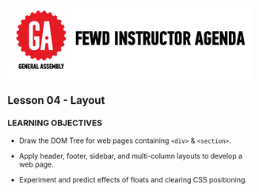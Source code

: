 ![GeneralAssemb.ly](../../img/icons/instr_agenda.png)


## Lesson 04 - Layout


### LEARNING OBJECTIVES


*	Draw the DOM Tree for web pages containing  ```<div>``` & ```<section>```.

*	Apply header, footer, sidebar, and multi-column layouts to develop a web page.

*	Experiment and predict effects of floats and clearing CSS positioning.